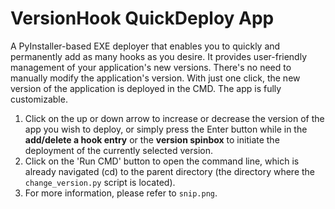 # VersionHook QuickDeploy App
A PyInstaller-based EXE deployer that enables you to quickly and permanently add as many hooks as you desire. It provides user-friendly management of your application's new versions. There's no need to manually modify the application's version. With just one click, the new version of the application is deployed in the CMD. The app is fully customizable.
1. Click on the up or down arrow to increase or decrease the version of the app you wish to deploy, or simply press the Enter button while in the **add/delete a hook entry** or the **version spinbox** to initiate the deployment of the currently selected version.
2. Click on the 'Run CMD' button to open the command line, which is already navigated (cd) to the parent directory (the directory where the `change_version.py` script is located).
3. For more information, please refer to `snip.png`.

